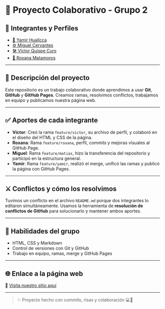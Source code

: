 # 🚀 Proyecto Colaborativo - Grupo 2

## 👥 Integrantes y Perfiles

- [🧠 Yamir Huallcca](./perfil-yamir.md)
- [⚙️ Miguel Cervantes](./perfil-matias.md)
- [🛠️ Víctor Quispe Curo](./perfil-victor.md)
- [🎨 Roxana Matamoros](./perfil-roxana.md)

---

## 📌 Descripción del proyecto

Este repositorio es un trabajo colaborativo donde aprendimos a usar **Git**, **GitHub** y **GitHub Pages**. Creamos ramas, resolvimos conflictos, trabajamos en equipo y publicamos nuestra página web.

---

## ✅ Aportes de cada integrante

- **Víctor**: Creó la rama `feature/victor`, su archivo de perfil, y colaboró en el diseño del HTML y CSS de la página.
- **Roxana**: Rama `feature/roxana`, perfil, commits y mejoras visuales al GitHub Page.
- **Miguel**: Rama `feature/matias`, hizo la transferencia del repositorio y participó en la estructura general.
- **Yamir**: Rama `feature/yamir`, realizó el merge, unificó las ramas y publicó la página con GitHub Pages.

---

## ⚔️ Conflictos y cómo los resolvimos

Tuvimos un conflicto en el archivo `README.md` porque dos integrantes lo editaron simultáneamente. Usamos la herramienta de **resolución de conflictos de GitHub** para solucionarlo y mantener ambos aportes.

---

## 🧠 Habilidades del grupo

- HTML, CSS y Markdown
- Control de versiones con Git y GitHub
- Trabajo en equipo, ramas, merge y GitHub Pages

---

## 🌐 Enlace a la página web

🔗 [Visita nuestro sitio aquí](https://kitikazis.github.io/proyecto-colaborativo-grupo2/)

---

> ✨ Proyecto hecho con commits, risas y colaboración 💻🤝
